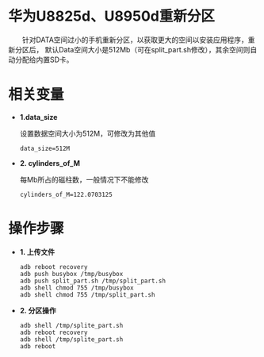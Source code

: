 华为U8825d、U8950d重新分区
========
　　针对DATA空间过小的手机重新分区，以获取更大的空间以安装应用程序，重新分区后，
默认Data空间大小是512Mb（可在split_part.sh修改），其余空间则自动分配给内置SD卡。

相关变量
========
*   **1.data_size**

    设置数据空间大小为512M，可修改为其他值

        data_size=512M

*   **2. cylinders_of_M**
    
    每Mb所占的磁柱数，一般情况下不能修改

        cylinders_of_M=122.0703125

操作步骤
========
*   **1. 上传文件**

        adb reboot recovery
        adb push busybox /tmp/busybox
        adb push split_part.sh /tmp/split_part.sh
        adb shell chmod 755 /tmp/busybox
        adb shell chmod 755 /tmp/split_part.sh

*   **2. 分区操作**

        adb shell /tmp/splite_part.sh
        adb reboot recovery
        adb shell /tmp/splite_part.sh
        adb reboot

